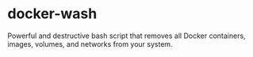 # docker-wash
Powerful and destructive bash script that removes all Docker containers, images, volumes, and networks from your system.
